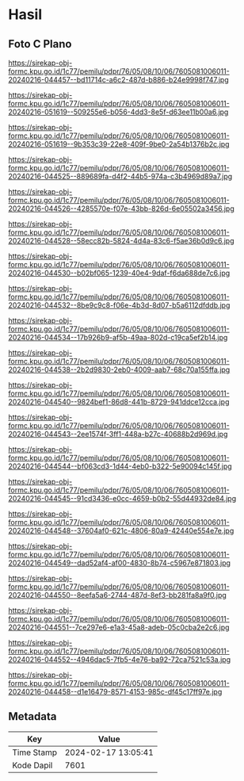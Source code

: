# Hasil

## Foto C Plano

https://sirekap-obj-formc.kpu.go.id/1c77/pemilu/pdpr/76/05/08/10/06/7605081006011-20240216-044457--bd11714c-a6c2-487d-b886-b24e9998f747.jpg

https://sirekap-obj-formc.kpu.go.id/1c77/pemilu/pdpr/76/05/08/10/06/7605081006011-20240216-051619--509255e6-b056-4dd3-8e5f-d63ee11b00a6.jpg

https://sirekap-obj-formc.kpu.go.id/1c77/pemilu/pdpr/76/05/08/10/06/7605081006011-20240216-051619--9b353c39-22e8-409f-9be0-2a54b1376b2c.jpg

https://sirekap-obj-formc.kpu.go.id/1c77/pemilu/pdpr/76/05/08/10/06/7605081006011-20240216-044525--889689fa-d4f2-44b5-974a-c3b4969d89a7.jpg

https://sirekap-obj-formc.kpu.go.id/1c77/pemilu/pdpr/76/05/08/10/06/7605081006011-20240216-044526--4285570e-f07e-43bb-826d-6e05502a3456.jpg

https://sirekap-obj-formc.kpu.go.id/1c77/pemilu/pdpr/76/05/08/10/06/7605081006011-20240216-044528--58ecc82b-5824-4d4a-83c6-f5ae36b0d9c6.jpg

https://sirekap-obj-formc.kpu.go.id/1c77/pemilu/pdpr/76/05/08/10/06/7605081006011-20240216-044530--b02bf065-1239-40e4-9daf-f6da688de7c6.jpg

https://sirekap-obj-formc.kpu.go.id/1c77/pemilu/pdpr/76/05/08/10/06/7605081006011-20240216-044532--8be9c9c8-f06e-4b3d-8d07-b5a6112dfddb.jpg

https://sirekap-obj-formc.kpu.go.id/1c77/pemilu/pdpr/76/05/08/10/06/7605081006011-20240216-044534--17b926b9-af5b-49aa-802d-c19ca5ef2b14.jpg

https://sirekap-obj-formc.kpu.go.id/1c77/pemilu/pdpr/76/05/08/10/06/7605081006011-20240216-044538--2b2d9830-2eb0-4009-aab7-68c70a155ffa.jpg

https://sirekap-obj-formc.kpu.go.id/1c77/pemilu/pdpr/76/05/08/10/06/7605081006011-20240216-044540--9824bef1-86d8-441b-8729-941ddce12cca.jpg

https://sirekap-obj-formc.kpu.go.id/1c77/pemilu/pdpr/76/05/08/10/06/7605081006011-20240216-044543--2ee1574f-3ff1-448a-b27c-40688b2d969d.jpg

https://sirekap-obj-formc.kpu.go.id/1c77/pemilu/pdpr/76/05/08/10/06/7605081006011-20240216-044544--bf063cd3-1d44-4eb0-b322-5e90094c145f.jpg

https://sirekap-obj-formc.kpu.go.id/1c77/pemilu/pdpr/76/05/08/10/06/7605081006011-20240216-044545--91cd3436-e0cc-4659-b0b2-55d44932de84.jpg

https://sirekap-obj-formc.kpu.go.id/1c77/pemilu/pdpr/76/05/08/10/06/7605081006011-20240216-044548--37604af0-621c-4806-80a9-42440e554e7e.jpg

https://sirekap-obj-formc.kpu.go.id/1c77/pemilu/pdpr/76/05/08/10/06/7605081006011-20240216-044549--dad52af4-af00-4830-8b74-c5967e871803.jpg

https://sirekap-obj-formc.kpu.go.id/1c77/pemilu/pdpr/76/05/08/10/06/7605081006011-20240216-044550--8eefa5a6-2744-487d-8ef3-bb281fa8a9f0.jpg

https://sirekap-obj-formc.kpu.go.id/1c77/pemilu/pdpr/76/05/08/10/06/7605081006011-20240216-044551--7ce297e6-e1a3-45a8-adeb-05c0cba2e2c6.jpg

https://sirekap-obj-formc.kpu.go.id/1c77/pemilu/pdpr/76/05/08/10/06/7605081006011-20240216-044552--4946dac5-7fb5-4e76-ba92-72ca7521c53a.jpg

https://sirekap-obj-formc.kpu.go.id/1c77/pemilu/pdpr/76/05/08/10/06/7605081006011-20240216-044458--d1e16479-8571-4153-985c-df45c17ff97e.jpg


## Metadata

| Key        | Value               |
| ---------- | ------------------- |
| Time Stamp | 2024-02-17 13:05:41 |
| Kode Dapil | 7601                |



